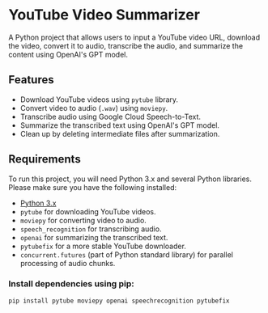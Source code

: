# YouTube Video Summarizer

A Python project that allows users to input a YouTube video URL, download the video, convert it to audio, transcribe the audio, and summarize the content using OpenAI's GPT model.

## Features

- Download YouTube videos using `pytube` library.
- Convert video to audio (`.wav`) using `moviepy`.
- Transcribe audio using Google Cloud Speech-to-Text.
- Summarize the transcribed text using OpenAI's GPT model.
- Clean up by deleting intermediate files after summarization.

## Requirements

To run this project, you will need Python 3.x and several Python libraries. Please make sure you have the following installed:

- [Python 3.x](https://www.python.org/downloads/)
- `pytube` for downloading YouTube videos.
- `moviepy` for converting video to audio.
- `speech_recognition` for transcribing audio.
- `openai` for summarizing the transcribed text.
- `pytubefix` for a more stable YouTube downloader.
- `concurrent.futures` (part of Python standard library) for parallel processing of audio chunks.

### Install dependencies using pip:

```bash
pip install pytube moviepy openai speechrecognition pytubefix
